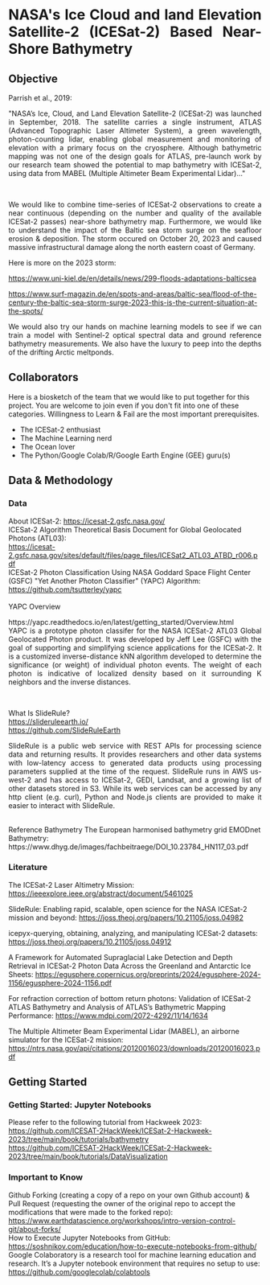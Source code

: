 
# <p align="justify">NASA's Ice Cloud and land Elevation Satellite-2 (ICESat-2) Based Near-Shore Bathymetry</p>

## Objective
<!-- Justify text in github's readme: https://stackoverflow.com/questions/66777538/justify-text-in-githubs-readme -->
<!-- Markdown Cheatsheet: https://github.com/tchapi/markdown-cheatsheet/blob/master/README.md -->
<!-- How to add images to README.md on GitHub?: https://stackoverflow.com/questions/14494747/how-to-add-images-to-readme-md-on-github -->
Parrish et al., 2019:
<p align="justify">
"NASA’s Ice, Cloud, and Land Elevation Satellite-2 (ICESat-2) was launched in September, 2018. The satellite carries a single instrument, ATLAS (Advanced Topographic Laser Altimeter System), a green wavelength, photon-counting lidar, enabling global measurement and monitoring of elevation with a primary focus on the cryosphere. Although bathymetric mapping was not one of the design goals for ATLAS, pre-launch work by our research team showed the potential to map bathymetry with ICESat-2, using data from MABEL (Multiple Altimeter Beam Experimental Lidar)..."
</p><br />
<p align="justify">
We would like to combine time-series of ICESat-2 observations to create a near continuous (depending on the number and quality of the available ICESat-2 passes) near-shore bathymetry map. Furthermore, we would like to understand the impact of the Baltic sea storm surge on the seafloor erosion & deposition. The storm occured on October 20, 2023 and caused massive infrastructural damage along the north eastern coast of Germany.   
</p>

Here is more on the 2023 storm: 

https://www.uni-kiel.de/en/details/news/299-floods-adaptations-balticsea

https://www.surf-magazin.de/en/spots-and-areas/baltic-sea/flood-of-the-century-the-baltic-sea-storm-surge-2023-this-is-the-current-situation-at-the-spots/

<p align="justify">
We would also try our hands on machine learning models to see if we can train a model with Sentinel-2 optical spectral data and ground reference bathymetry measurements. We also have the luxury to peep into the depths of the drifting Arctic meltponds.
  
</p>

## Collaborators

Here is a biosketch of the team that we would like to put together for this project. You are welcome to join even if you don't fit into one of these categories. Willingness to Learn & Fail are the most important prerequisites.
* The ICESat-2 enthusiast
* The Machine Learning nerd
* The Ocean lover
* The Python/Google Colab/R/Google Earth Engine (GEE) guru(s)


## Data & Methodology

### Data
<!-- New lines inside paragraph in README.md: https://stackoverflow.com/questions/24575680/new-lines-inside-paragraph-in-readme-md -->
<!-- Hidden markdown text on GitHub: https://stackoverflow.com/questions/46734820/hidden-markdown-text-on-github  -->
<!-- How to add empty spaces into MD markdown readme on GitHub?: https://stackoverflow.com/questions/44810511/how-to-add-empty-spaces-into-md-markdown-readme-on-github -->
<!-- How to create a new folder on a repository?: https://github.com/orgs/community/discussions/69927 -->
About ICESat-2: https://icesat-2.gsfc.nasa.gov/  
ICESat-2 Algorithm Theoretical Basis Document for Global Geolocated Photons (ATL03):<br /> 
https://icesat-2.gsfc.nasa.gov/sites/default/files/page_files/ICESat2_ATL03_ATBD_r006.pdf<br />
ICESat-2 Photon Classification Using NASA Goddard Space Flight Center (GSFC) "Yet Another Photon Classifier" (YAPC) Algorithm: https://github.com/tsutterley/yapc<br />
<br />
YAPC Overview
<p align="justify">
https://yapc.readthedocs.io/en/latest/getting_started/Overview.html<br />
YAPC is a prototype photon classifer for the NASA ICESat-2 ATL03 Global Geolocated Photon product. It was developed by Jeff Lee (GSFC) with the goal of supporting and simplifying science applications for the ICESat-2. It is a customized inverse-distance kNN algorithm developed to determine the significance (or weight) of individual photon events. The weight of each photon is indicative of localized density based on it surrounding K neighbors and the inverse distances.
</p><br />

What Is SlideRule?<br />https://slideruleearth.io/<br />https://github.com/SlideRuleEarth<br />
<p align="justify">
SlideRule is a public web service with REST APIs for processing science data and returning results. It provides researchers and other data systems with low-latency access to generated data products using processing parameters supplied at the time of the request. SlideRule runs in AWS us-west-2 and has access to ICESat-2, GEDI, Landsat, and a growing list of other datasets stored in S3. While its web services can be accessed by any http client (e.g. curl), Python and Node.js clients are provided to make it easier to interact with SlideRule. 
</p>
<br />
Reference Bathymetry
The European harmonised bathymetry grid EMODnet Bathymetry: 
https://www.dhyg.de/images/fachbeitraege/DOI_10.23784_HN117_03.pdf<br />



### Literature
The ICESat-2 Laser Altimetry Mission: https://ieeexplore.ieee.org/abstract/document/5461025 
$~$<br />

SlideRule: Enabling rapid, scalable, open science for the NASA ICESat-2 mission and beyond: https://joss.theoj.org/papers/10.21105/joss.04982
$~$<br />

icepyx-querying, obtaining, analyzing, and manipulating ICESat-2 datasets: https://joss.theoj.org/papers/10.21105/joss.04912
$~$<br />

A Framework for Automated Supraglacial Lake Detection and Depth Retrieval in ICESat-2 Photon Data Across the Greenland and Antarctic Ice Sheets: https://egusphere.copernicus.org/preprints/2024/egusphere-2024-1156/egusphere-2024-1156.pdf 
$~$<br />

For refraction correction of bottom return photons: Validation of ICESat-2 ATLAS Bathymetry and Analysis of ATLAS’s Bathymetric Mapping Performance: https://www.mdpi.com/2072-4292/11/14/1634<br />

The Multiple Altimeter Beam Experimental Lidar (MABEL), an airborne simulator for the ICESat-2 mission: https://ntrs.nasa.gov/api/citations/20120016023/downloads/20120016023.pdf<br />



## Getting Started
### Getting Started: Jupyter Notebooks
Please refer to the following tutorial from Hackweek 2023:<br />
https://github.com/ICESAT-2HackWeek/ICESat-2-Hackweek-2023/tree/main/book/tutorials/bathymetry<br />
https://github.com/ICESAT-2HackWeek/ICESat-2-Hackweek-2023/tree/main/book/tutorials/DataVisualization

### Important to Know
Github Forking (creating a copy of a repo on your own Github account) & Pull Request (requesting the owner of the original repo to accept the modifications that were made to the forked repo): https://www.earthdatascience.org/workshops/intro-version-control-git/about-forks/<br /> 
How to Execute Jupyter Notebooks from GitHub: https://soshnikov.com/education/how-to-execute-notebooks-from-github/<br />
Google Colaboratory is a research tool for machine learning education and research. It’s a Jupyter notebook environment that requires no setup to use: https://github.com/googlecolab/colabtools<br />  







